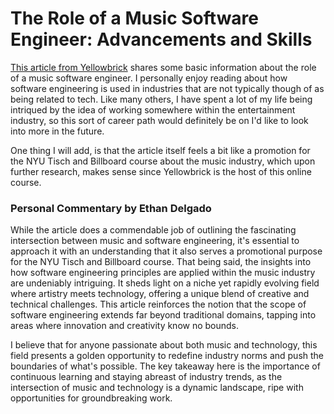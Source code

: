 # The Role of a Music Software Engineer: Advancements and Skills

[This article from Yellowbrick](https://www.yellowbrick.co/blog/music/the-role-of-a-music-software-engineer-advancements-and-skills) shares some basic information about the role of a music software engineer. I personally enjoy reading about how software engineering is used in industries that are not typically though of as being related to tech. Like many others, I have spent a lot of my life being intriqued by the idea of working somewhere within the entertainment industry, so this sort of career path would definitely be on I'd like to look into more in the future.

One thing I will add, is that the article itself feels a bit like a promotion for the NYU Tisch and Billboard course about the music industry, which upon further research, makes sense since Yellowbrick is the host of this online course.

### Personal Commentary by Ethan Delgado

While the article does a commendable job of outlining the fascinating intersection between music and software engineering, it's essential to approach it with an understanding that it also serves a promotional purpose for the NYU Tisch and Billboard course. That being said, the insights into how software engineering principles are applied within the music industry are undeniably intriguing. It sheds light on a niche yet rapidly evolving field where artistry meets technology, offering a unique blend of creative and technical challenges. This article reinforces the notion that the scope of software engineering extends far beyond traditional domains, tapping into areas where innovation and creativity know no bounds.

I believe that for anyone passionate about both music and technology, this field presents a golden opportunity to redefine industry norms and push the boundaries of what's possible. The key takeaway here is the importance of continuous learning and staying abreast of industry trends, as the intersection of music and technology is a dynamic landscape, ripe with opportunities for groundbreaking work.
